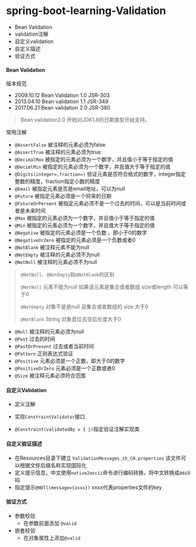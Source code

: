 # spring-boot-learning-Validation

- Bean Validation
- validation注解
- 自定义validation
- 自定义描述
- 验证方式

#### Bean Validation

版本规范

- 2009.10.12 Bean Validation 1.0 JSR-303
- 2013.04.10 Bean validation 1.1 JSR-349
- 2017.06.21 Bean validation 2.0 JSR-380

> Bean validation2.0 开始对JDK1.8的日期类型开始支持。

常用注解

- `@AssertFalse`   被注释的元素必须为false
- `@AssertTrue` 被注释的元素必须为true
- `@DecimalMax` 被指定的元素必须为一个数字，并且值小于等于指定的值
- `@DecimlMin`  被指定的元素必须为一个数字，并且值大于等于指定的值
- `@Digits(integer=,fraction=)` 验证元素是否符合格式的数字，integer指定整数的精度，fraction指定小数的精度
- `@Email` 被指定元素是否是email地址，可以为null
- `@Future` 被指定元素必须是一个将来的日期
- `@FutureOrPersent`  被指定元素必须不是一个过去的时间，可以是当前时间或者是未来时间
- `@Max` 被指定的元素必须为一个数字，并且值小于等于指定的值
- `@Min` 被指定的元素必须为一个数字，并且值大于等于指定的值
- `@Negative` 被指定的元素必须是一个负数 ，即小于0的数字
- `@NegativeOrZero` 被指定的元素必须是一个负数或者0
- `@NotBlank`  被注释元素不能为null
- `@NotEmpty` 被注释的元素必须不为null
- `@NotNull` 被注释的元素必须不为null

> `@NotNull`、`@NotEmpty`和`@NotNlank`的区别
>
> `@NotNull` 元素不能为null 如果该元素是集合或者数组 size或length 可以等于0
>
> `@NotEmpty` 对象不是是null 且集合或者数组的 size 大于0
>
> `@NotBlank` String 对象首位去空后长度大于0

- `@Null`  被注释的元素必须为null
- `@Past` 过去的时间
- `@PastOrPresent` 过去或者当前时间
- `@Pattern` 正则表达式验证
- `@Positive` 元素必须是一个正数，即大于0的数字
- `@PositiveOrZero` 元素必须是一个正数或者0
- `@Size`  被注释元素必须符合范围

#### 自定义Validation

- 定义注解
- 实现`ConstraintValidator`接口

- `@Constraint(validatedBy = { })`指定验证注解实现类

#### 自定义验证描述

- 在Resources目录下建立 `ValidationMessages_zh_CN.properties` 该文件可以根据文件后缀名称实现国际化
- 定义提示信息，中文使用`native2ascii`命令进行编码转换，将中文转换成ascii码
- 指定提示`@NUll(message={xxxx})` xxxx代表properties文件的key

#### 验证方式

- 参数校验
  - 在参数前面添加 `@valid`
- 嵌套校验
  - 在对象属性上添加`@valid`